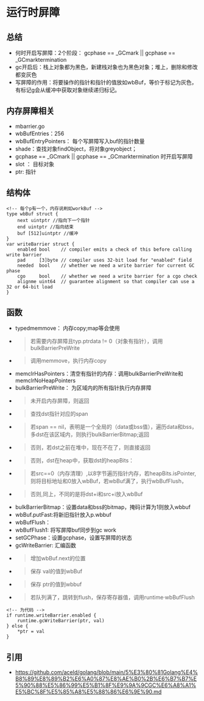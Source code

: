 # 运行时屏障
## 总结
- 何时开启写屏障：2个阶段： gcphase == _GCmark || gcphase == _GCmarktermination 
- gc开启后：栈上对象都为黑色，新建栈对象也为黑色对象；堆上，删除和修改都变灰色
- 写屏障的作用：将要操作的指针和指针的值放如wbBuf，等价于标记为灰色，有标记g会从缓冲中获取对象继续递归标记。
## 内存屏障相关
- mbarrier.go
- wbBufEntries：256
- wbBufEntryPointers： 每个写屏障写入buf的指针数量
- shade：查找对象findObject，将对象greyobject；
- gcphase == _GCmark || gcphase == _GCmarktermination 时开启写屏障
- slot ： 目标对象
- ptr: 指针

## 结构体
```
<!-- 每个p有一个，内存说刷如workBuf -->
type wbBuf struct {
	next uintptr //指向下一个指针
	end uintptr //指向结束
	buf [512]uintptr //缓冲
}
var writeBarrier struct {
	enabled bool    // compiler emits a check of this before calling write barrier
	pad     [3]byte // compiler uses 32-bit load for "enabled" field
	needed  bool    // whether we need a write barrier for current GC phase
	cgo     bool    // whether we need a write barrier for a cgo check
	alignme uint64  // guarantee alignment so that compiler can use a 32 or 64-bit load
}

```

## 函数
- typedmemmove： 内存copy;map等会使用
- > 若需要内存屏障且typ.ptrdata != 0（对象有指针），调用bulkBarrierPreWrite
- > 调用memmove，执行内存copy
- memclrHasPointers：清空有指针的内存：调用bulkBarrierPreWrite和memclrNoHeapPointers
- bulkBarrierPreWrite： 为区域内的所有指针执行内存屏障
- > 未开启内存屏障，则返回
- > 查找dst指针对应的span
- > 若span == nil，表明是一个全局的（data或bss值），遍历data和bss，多dst在该区域内，则执行bulkBarrierBitmap;返回
- > 否则，若dst之前在堆中，现在不在了，则直接返回
- > 否则，dst在heap中，获取dst的heapBits：
- > 若src==0（内存清理）,以8字节遍历指针内存，若heapBits.isPointer,则将目标地址和0放入wbBuf，若wbBuf满了，执行wbBufFlush，
- > 否则,同上，不同的是将dst+i和src+i放入wbBuf
- bulkBarrierBitmap：设置data和bss的bitmap，掩码计算为1则放入wbbuf
- wbBuf.putFast:将新旧指针放入p.wbbuf
- wbBufFlush：
- wbBufFlush1: 将写屏障buf同步到gc work 
- setGCPhase：设置gcphase，设置写屏障的状态
- gcWriteBarrier: 汇编函数
- > 增加wbBuf.next的位置
- > 保存 val的值到wbBuf
- > 保存 ptr的值到wbbuf
- > 若队列满了，跳转到flush，保存寄存器值，调用runtime·wbBufFlush
```
<!-- 为代码 -->
if runtime.writeBarrier.enabled {
    runtime.gcWriteBarrier(ptr, val)
} else {
    *ptr = val
}
```

## 引用
- https://github.com/aceld/golang/blob/main/5%E3%80%81Golang%E4%B8%89%E8%89%B2%E6%A0%87%E8%AE%B0%2B%E6%B7%B7%E5%90%88%E5%86%99%E5%B1%8F%E9%9A%9CGC%E6%A8%A1%E5%BC%8F%E5%85%A8%E5%88%86%E6%9E%90.md
